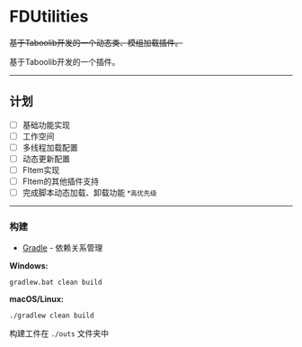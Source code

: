 # FDUtilities

~~基于Taboolib开发的一个动态类、模组加载插件。~~

基于Taboolib开发的一个插件。

***

## 计划

- [ ] 基础功能实现
- [ ] 工作空间
- [ ] 多线程加载配置
- [ ] 动态更新配置
- [ ] FItem实现
- [ ] FItem的其他插件支持
- [ ] 完成脚本动态加载、卸载功能 <small>*高优先级</small>

***

### 构建

* [Gradle](https://gradle.org/) - 依赖关系管理

**Windows:**

    gradlew.bat clean build

**macOS/Linux:**

    ./gradlew clean build

构建工件在 `./outs` 文件夹中
